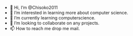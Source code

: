 - 👋 Hi, I’m @Chisoko2011
- 👀 I’m interested in learning more about computer science.
- 🌱 I’m currently learning computerscience.
- 💞️ I’m looking to collaborate on any projects.
- 📫 How to reach me drop me mail.

<!---
Chisoko2011/Chisoko2011 is a ✨ special ✨ repository because its `README.md` (this file) appears on your GitHub profile.
You can click the Preview link to take a look at your changes.
--->
